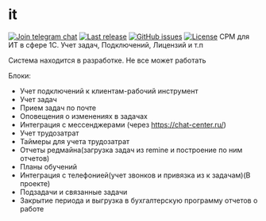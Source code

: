 # it

[![Join telegram chat](https://img.shields.io/badge/chat-telegram-blue?style=flat&logo=telegram)](https://t.me/itcrm_chat) 
[![Last release](https://img.shields.io/github/v/release/cpr1c/it?include_prereleases&label=last%20release&style=badge)](https://github.com/cpr1c/it/releases/latest)
[![GitHub issues](https://img.shields.io/github/issues-raw/cpr1c/it?style=badge)](https://github.com/cpr1c/it/issues)
[![License](https://img.shields.io/github/license/cpr1c/it?style=badge)](https://github.com/cpr1c/it/blob/main/LICENSE)
СРМ для ИТ в сфере 1С. Учет задач, Подключений, Лицензий и т.п 

Система находится в разработке. Не все может работать


Блоки:

- Учет подключений к клиентам-рабочий инструмент
- Учет задач
- Прием задач по почте 
- Оповещения о изменениях в задачах
- Интеграция с мессенджерами (через https://chat-center.ru/)
- Учет трудозатрат
- Таймеры для учета трудозатрат
- Отчеты редмайна(загрузка задач из remine и построение по ним отчетов)
- Планы обучений
- Интеграция с телефонией(учет звонков и привязка из к задачам)(В проекте)
- Подзадачи и связанные задачи
- Закрытие периода и выгрузка в бухгалтерскую программу отчетов о работе
